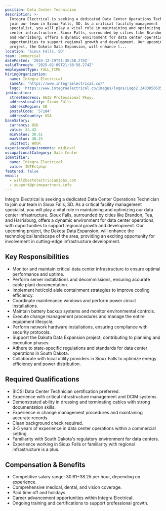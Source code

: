 ```yaml
---
position: Data Center Technician
description: >-
  Integra Electrical is seeking a dedicated Data Center Operations Technician to
  join our team in Sioux Falls, SD. As a critical facility management
  specialist, you will play a vital role in maintaining and optimizing our data
  center infrastructure. Sioux Falls, surrounded by cities like Brandon, Tea,
  and Harrisburg, offers a dynamic environment for data center operations, with
  opportunities to support regional growth and development. Our upcoming
  project, the Dakota Data Expansion, will enhance t...
location: 'Sioux Falls, SD'
team: Commercial
datePosted: '2024-12-29T21:38:58.274Z'
validThrough: '2025-02-09T21:38:58.274Z'
employmentType: FULL_TIME
hiringOrganization:
  name: Integra Electrical
  sameAs: 'https://www.integraelectrical.co/'
  logo: 'https://www.integraelectrical.co/images/logos/Logo2.2403050635216.png'
jobLocation:
  streetAddress: 6635 Professional Pkwy.
  addressLocality: Sioux Falls
  addressRegion: SD
  postalCode: '57104'
  addressCountry: USA
baseSalary:
  currency: USD
  value: 34.43
  minValue: 30.61
  maxValue: 38.25
  unitText: HOUR
experienceRequirements: midLevel
occupationalCategory: Data Center
identifier:
  name: Integra Electrical
  value: INTEstphpr
featured: false
email:
  - will@bestelectricianjobs.com
  - support@primepartners.info
---
```




Integra Electrical is seeking a dedicated Data Center Operations Technician to join our team in Sioux Falls, SD. As a critical facility management specialist, you will play a vital role in maintaining and optimizing our data center infrastructure. Sioux Falls, surrounded by cities like Brandon, Tea, and Harrisburg, offers a dynamic environment for data center operations, with opportunities to support regional growth and development. Our upcoming project, the Dakota Data Expansion, will enhance the technological landscape of the area, providing an exciting opportunity for involvement in cutting-edge infrastructure development.

## Key Responsibilities
- Monitor and maintain critical data center infrastructure to ensure optimal performance and uptime.
- Perform server installations and decommissions, ensuring accurate cable plant documentation.
- Implement hot/cold aisle containment strategies to improve cooling efficiency.
- Coordinate maintenance windows and perform power circuit installations.
- Maintain battery backup systems and monitor environmental controls.
- Execute change management procedures and manage the entire equipment lifecycle.
- Perform network hardware installations, ensuring compliance with security protocols.
- Support the Dakota Data Expansion project, contributing to planning and execution phases.
- Adhere to state-specific regulations and standards for data center operations in South Dakota.
- Collaborate with local utility providers in Sioux Falls to optimize energy efficiency and power distribution.

## Required Qualifications
- BICSI Data Center Technician certification preferred.
- Experience with critical infrastructure management and DCIM systems.
- Demonstrated ability in dressing and terminating cables with strong documentation skills.
- Experience in change management procedures and maintaining accurate records.
- Clean background check required.
- 3-5 years of experience in data center operations within a commercial setting.
- Familiarity with South Dakota's regulatory environment for data centers.
- Experience working in Sioux Falls or familiarity with regional infrastructure is a plus.

## Compensation & Benefits
- Competitive salary range: $30.61-$38.25 per hour, depending on experience.
- Comprehensive medical, dental, and vision coverage.
- Paid time off and holidays.
- Career advancement opportunities within Integra Electrical.
- Ongoing training and certifications to support professional growth.
